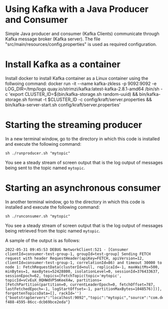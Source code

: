 # Using Kafka with a Java Producer and Consumer
Simple Java producer and consumer (Kafka Clients) communicate through Kafka message broker 
(Kafka server). The file "src/main/resources/config.properties" is used as required configuration.

# Install Kafka as a container
Install docker to install Kafka container as a Linux container using the follwoing command:
docker run -it --name kafka-zkless -p 9092:9092 -e LOG_DIR=/tmp/logs quay.io/strimzi/kafka:latest-kafka-2.8.1-amd64 /bin/sh -c 'export CLUSTER_ID=$(bin/kafka-storage.sh random-uuid) && bin/kafka-storage.sh format -t $CLUSTER_ID -c config/kraft/server.properties && bin/kafka-server-start.sh config/kraft/server.properties'

# Starting the streaming producer

In a new terminal window, go to the directory in which this code is installed and execute the following command:

```shell
sh ./runproducer.sh "mytopic"
```

You see a steady stream of screen output that is the log output of messages being sent to the topic named `mytopic`.

# Starting an asynchronous consumer

In another terminal window, go to the directory in which this code is installed and execute the following command:

```shell
sh ./runconsumer.sh "mytopic"
```

You see a steady stream of screen output that is the log output of messages being retrieved from the topic named `mytopic`.

A sample of the output is as follows:

```
2022-05-31 09:45:53 DEBUG NetworkClient:521 - [Consumer clientId=consumer-test-group-1, groupId=test-group] Sending FETCH request with header RequestHeader(apiKey=FETCH, apiVersion=12, clientId=consumer-test-group-1, correlationId=86) and timeout 30000 to node 1: FetchRequestData(clusterId=null, replicaId=-1, maxWaitMs=500, minBytes=1, maxBytes=52428800, isolationLevel=0, sessionId=376433637, sessionEpoch=62, topics=[FetchTopic(topic='mytopic', topicId=vCvEuX_0QHWdVP5mKeeX4w, partitions=[FetchPartition(partition=0, currentLeaderEpoch=0, fetchOffset=787, lastFetchedEpoch=-1, logStartOffset=-1, partitionMaxBytes=1048576)])], forgottenTopicsData=[], rackId='')
{"bootstrapServers":"localhost:9092","topic":"mytopic","source":"com.demo.kafka.KafkaMessageHandlerImpl","message":"4GPeV7Igy9","key":"84097ac3-f488-4595-86cc-dcb69bce2eda"}
```


